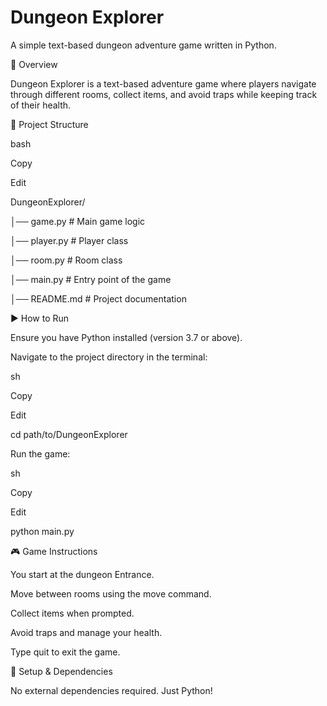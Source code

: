 # Dungeon Explorer

A simple text-based dungeon adventure game written in Python.

📜 Overview

Dungeon Explorer is a text-based adventure game where players navigate through different rooms, collect items, and avoid traps while keeping track of their health.

📂 Project Structure

bash

Copy

Edit

DungeonExplorer/

│── game.py        # Main game logic

│── player.py      # Player class

│── room.py        # Room class

│── main.py        # Entry point of the game

│── README.md      # Project documentation

▶ How to Run

Ensure you have Python installed (version 3.7 or above).

Navigate to the project directory in the terminal:

sh

Copy

Edit

cd path/to/DungeonExplorer

Run the game:

sh

Copy

Edit

python main.py

🎮 Game Instructions

You start at the dungeon Entrance.

Move between rooms using the move command.

Collect items when prompted.

Avoid traps and manage your health.

Type quit to exit the game.

🔧 Setup & Dependencies

No external dependencies required. Just Python!
